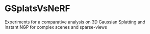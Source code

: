 # GSplatsVsNeRF
Experiments for a comparative analysis on 3D Gaussian Splatting and Instant NGP for complex scenes and sparse-views

